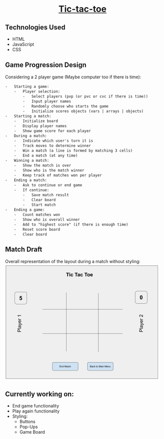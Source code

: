 <h1 align="center"> <a href="https://www.franz-e.net/tic-tac-toe">Tic-tac-toe</a> </h1>

## Technologies Used

-   HTML
-   JavaScript
-   CSS

## Game Progression Design

Considering a 2 player game (Maybe computer too if there is time):

    -   Starting a game:
        -   Player selection:
            -   Select players (pvp (or pvc or cvc if there is time))
            -   Input player names
            -   Randomly choose who starts the game
            -   Initialize scores objects (vars | arrays | objects)
    -   Starting a match:
        -   Initialize board
        -   Display player names
        -   Show game score for each player
    -   During a match:
        -   Indicate which user's turn it is
        -   Track moves to determine winner
        -   Win a match (a line is formed by matching 3 cells)
        -   End a match (at any time)
    -   Winning a match:
        -   Show the match is over
        -   Show who is the match winner
        -   Keep track of matches won per player
    -   Ending a match:
        -   Ask to continue or end game
        -   If continue:
            -   Save match result
            -   Clear board
            -   Start match
    -   Ending a game:
        -   Count matches won
        -   Show who is overall winner
        -   Add to "highest score" (if there is enough time)
        -   Reset score board
        -   Clear board

## Match Draft

Overall representation of the layout during a match without styling:
![Match Draft](img/match_draft.png)

## Currently working on:

-   End game functionality
-   Play again functionality
-   Styling:
    -   Buttons
    -   Pop-Ups
    -   Game Board
